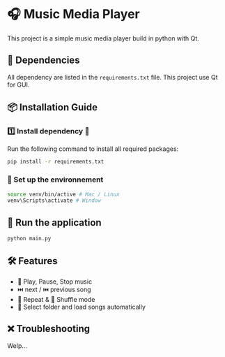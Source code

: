# :headphones: Music Media Player

This project is a simple music media player build in python with Qt.

## :scroll: Dependencies

All dependency are listed in the `requirements.txt` file. This project use Qt for GUI.

## :package: Installation Guide

### :one: Install dependency :floppy_disk:

Run the following command to install all required packages:
```sh
pip install -r requirements.txt
```

### :wrench: Set up the environnement

```sh
source venv/bin/active # Mac / Linux
venv\Scripts\activate # Window
```

## :rocket: Run the application

```sh
python main.py
```

## :hammer_and_wrench: Features

* :musical_note: Play, Pause, Stop music
* :next_track_button: next / :previous_track_button: previous song
* :repeat: Repeat & :twisted_rightwards_arrows: Shuffle mode
* :open_file_folder: Select folder and load songs automatically

## :x: Troubleshooting
Welp...
